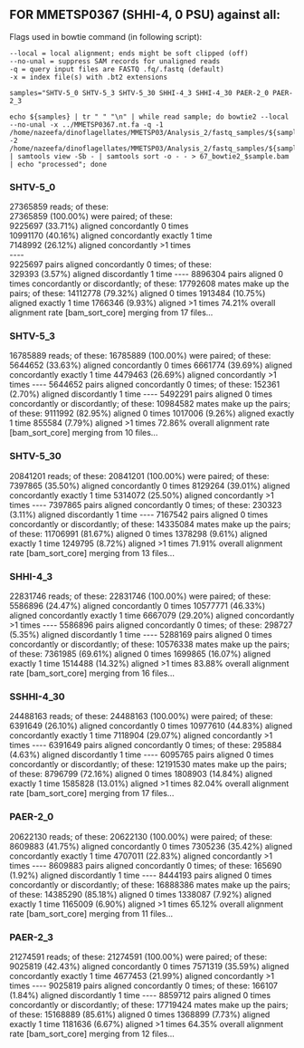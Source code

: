 ## FOR MMETSP0367 (SHHI-4, 0 PSU) against all:

Flags used in bowtie command (in following script):

    --local = local alignment; ends might be soft clipped (off)
    --no-unal = suppress SAM records for unaligned reads
    -q = query input files are FASTQ .fq/.fastq (default)
    -x = index file(s) with .bt2 extensions
    
```
samples="SHTV-5_0 SHTV-5_3 SHTV-5_30 SHHI-4_3 SHHI-4_30 PAER-2_0 PAER-2_3
```
```
echo ${samples} | tr " " "\n" | while read sample; do bowtie2 --local --no-unal -x ../MMETSP0367.nt.fa -q -1 /home/nazeefa/dinoflagellates/MMETSP03/Analysis_2/fastq_samples/${sample}_1.fastq.gz -2 /home/nazeefa/dinoflagellates/MMETSP03/Analysis_2/fastq_samples/${sample}_2.fastq.gz | samtools view -Sb - | samtools sort -o - - > 67_bowtie2_$sample.bam | echo "processed"; done
```
### SHTV-5_0

27365859 reads; of these:                                                                                                      
  27365859 (100.00%) were paired; of these:                                                                                                                        
    9225697 (33.71%) aligned concordantly 0 times                                                                                                                  
    10991170 (40.16%) aligned concordantly exactly 1 time                                                                                                          
    7148992 (26.12%) aligned concordantly >1 times                                                                                                                 
    ----                                                                                                                                                           
    9225697 pairs aligned concordantly 0 times; of these:                                                                                                          
      329393 (3.57%) aligned discordantly 1 time
    ----
    8896304 pairs aligned 0 times concordantly or discordantly; of these:
      17792608 mates make up the pairs; of these:
        14112778 (79.32%) aligned 0 times
        1913484 (10.75%) aligned exactly 1 time
        1766346 (9.93%) aligned >1 times
74.21% overall alignment rate
[bam_sort_core] merging from 17 files...

### SHTV-5_3

16785889 reads; of these:
  16785889 (100.00%) were paired; of these:
    5644652 (33.63%) aligned concordantly 0 times
    6661774 (39.69%) aligned concordantly exactly 1 time
    4479463 (26.69%) aligned concordantly >1 times
    ----
    5644652 pairs aligned concordantly 0 times; of these:
      152361 (2.70%) aligned discordantly 1 time
    ----
    5492291 pairs aligned 0 times concordantly or discordantly; of these:
      10984582 mates make up the pairs; of these:
        9111992 (82.95%) aligned 0 times
        1017006 (9.26%) aligned exactly 1 time
        855584 (7.79%) aligned >1 times
72.86% overall alignment rate
[bam_sort_core] merging from 10 files...

### SHTV-5_30

20841201 reads; of these:
  20841201 (100.00%) were paired; of these:
    7397865 (35.50%) aligned concordantly 0 times
    8129264 (39.01%) aligned concordantly exactly 1 time
    5314072 (25.50%) aligned concordantly >1 times
    ----
    7397865 pairs aligned concordantly 0 times; of these:
      230323 (3.11%) aligned discordantly 1 time
    ----
    7167542 pairs aligned 0 times concordantly or discordantly; of these:
      14335084 mates make up the pairs; of these:
        11706991 (81.67%) aligned 0 times
        1378298 (9.61%) aligned exactly 1 time
        1249795 (8.72%) aligned >1 times
71.91% overall alignment rate
[bam_sort_core] merging from 13 files...

### SHHI-4_3

22831746 reads; of these:
  22831746 (100.00%) were paired; of these:
    5586896 (24.47%) aligned concordantly 0 times
    10577771 (46.33%) aligned concordantly exactly 1 time
    6667079 (29.20%) aligned concordantly >1 times
    ----
    5586896 pairs aligned concordantly 0 times; of these:
      298727 (5.35%) aligned discordantly 1 time
    ----
    5288169 pairs aligned 0 times concordantly or discordantly; of these:
      10576338 mates make up the pairs; of these:
        7361985 (69.61%) aligned 0 times
        1699865 (16.07%) aligned exactly 1 time
        1514488 (14.32%) aligned >1 times
83.88% overall alignment rate
[bam_sort_core] merging from 16 files...

### SSHHI-4_30

24488163 reads; of these:
  24488163 (100.00%) were paired; of these:
    6391649 (26.10%) aligned concordantly 0 times
    10977610 (44.83%) aligned concordantly exactly 1 time
    7118904 (29.07%) aligned concordantly >1 times
    ----
    6391649 pairs aligned concordantly 0 times; of these:
      295884 (4.63%) aligned discordantly 1 time
    ----
    6095765 pairs aligned 0 times concordantly or discordantly; of these:
      12191530 mates make up the pairs; of these:
        8796799 (72.16%) aligned 0 times
        1808903 (14.84%) aligned exactly 1 time
        1585828 (13.01%) aligned >1 times
82.04% overall alignment rate
[bam_sort_core] merging from 17 files...

### PAER-2_0

20622130 reads; of these:
  20622130 (100.00%) were paired; of these:
    8609883 (41.75%) aligned concordantly 0 times
    7305236 (35.42%) aligned concordantly exactly 1 time
    4707011 (22.83%) aligned concordantly >1 times
    ----
    8609883 pairs aligned concordantly 0 times; of these:
      165690 (1.92%) aligned discordantly 1 time
    ----
    8444193 pairs aligned 0 times concordantly or discordantly; of these:
      16888386 mates make up the pairs; of these:
        14385290 (85.18%) aligned 0 times
        1338087 (7.92%) aligned exactly 1 time
        1165009 (6.90%) aligned >1 times
65.12% overall alignment rate
[bam_sort_core] merging from 11 files...

### PAER-2_3

21274591 reads; of these:
  21274591 (100.00%) were paired; of these:
    9025819 (42.43%) aligned concordantly 0 times
    7571319 (35.59%) aligned concordantly exactly 1 time
    4677453 (21.99%) aligned concordantly >1 times
    ----
    9025819 pairs aligned concordantly 0 times; of these:
      166107 (1.84%) aligned discordantly 1 time
    ----
    8859712 pairs aligned 0 times concordantly or discordantly; of these:
      17719424 mates make up the pairs; of these:
        15168889 (85.61%) aligned 0 times
        1368899 (7.73%) aligned exactly 1 time
        1181636 (6.67%) aligned >1 times
64.35% overall alignment rate
[bam_sort_core] merging from 12 files...

